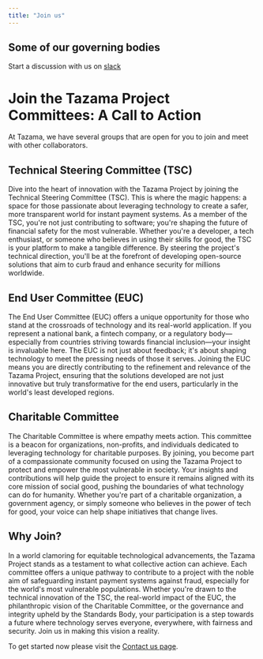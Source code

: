 ```yaml
---
title: "Join us"
---
```


## Some of our governing bodies

Start a discussion with us on [slack](https://slack.tazama.org)

# Join the Tazama Project Committees: A Call to Action

At Tazama, we have several groups that are open for you to join and meet with other collaborators.

## Technical Steering Committee (TSC)

Dive into the heart of innovation with the Tazama Project by joining the Technical Steering Committee (TSC). This is where the magic happens: a space for those passionate about leveraging technology to create a safer, more transparent world for instant payment systems. As a member of the TSC, you're not just contributing to software; you're shaping the future of financial safety for the most vulnerable. Whether you're a developer, a tech enthusiast, or someone who believes in using their skills for good, the TSC is your platform to make a tangible difference. By steering the project's technical direction, you'll be at the forefront of developing open-source solutions that aim to curb fraud and enhance security for millions worldwide.

## End User Committee (EUC)

The End User Committee (EUC) offers a unique opportunity for those who stand at the crossroads of technology and its real-world application. If you represent a national bank, a fintech company, or a regulatory body—especially from countries striving towards financial inclusion—your insight is invaluable here. The EUC is not just about feedback; it's about shaping technology to meet the pressing needs of those it serves. Joining the EUC means you are directly contributing to the refinement and relevance of the Tazama Project, ensuring that the solutions developed are not just innovative but truly transformative for the end users, particularly in the world's least developed regions.

## Charitable Committee

The Charitable Committee is where empathy meets action. This committee is a beacon for organizations, non-profits, and individuals dedicated to leveraging technology for charitable purposes. By joining, you become part of a compassionate community focused on using the Tazama Project to protect and empower the most vulnerable in society. Your insights and contributions will help guide the project to ensure it remains aligned with its core mission of social good, pushing the boundaries of what technology can do for humanity. Whether you're part of a charitable organization, a government agency, or simply someone who believes in the power of tech for good, your voice can help shape initiatives that change lives.

## Why Join?

In a world clamoring for equitable technological advancements, the Tazama Project stands as a testament to what collective action can achieve. Each committee offers a unique pathway to contribute to a project with the noble aim of safeguarding instant payment systems against fraud, especially for the world's most vulnerable populations. Whether you're drawn to the technical innovation of the TSC, the real-world impact of the EUC, the philanthropic vision of the Charitable Committee, or the governance and integrity upheld by the Standards Body, your participation is a step towards a future where technology serves everyone, everywhere, with fairness and security. Join us in making this vision a reality.

To get started now please visit the [Contact us page](/contact/contact/).

